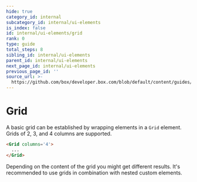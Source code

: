 ```yaml
---
hide: true
category_id: internal
subcategory_id: internal/ui-elements
is_index: false
id: internal/ui-elements/grid
rank: 0
type: guide
total_steps: 8
sibling_id: internal/ui-elements
parent_id: internal/ui-elements
next_page_id: internal/ui-elements
previous_page_id: ''
source_url: >-
  https://github.com/box/developer.box.com/blob/default/content/guides/internal/ui-elements/grid.md
---
```


<!-- does not need translation -->

# Grid

A basic grid can be established by wrapping elements in a `Grid` element. Grids
of 2, 3, and 4 columns are supported.

```html
<Grid columns='4'>
  ...
</Grid>
```

<Message warning>

Depending on the content of the grid you might get different results. It's
recommended to use grids in combination with nested custom elements.

</Message>
